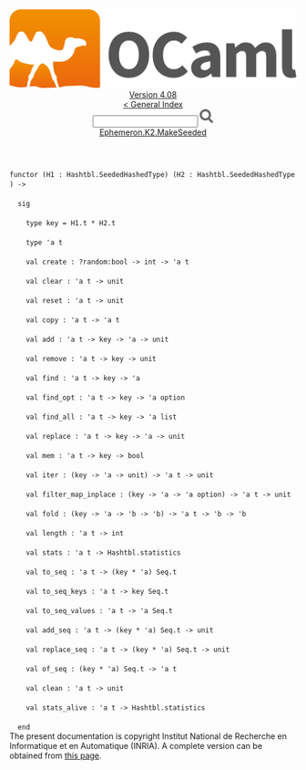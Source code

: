 <!-- ((! set title API !)) ((! set documentation !)) ((! set api !)) ((! set nobreadcrumb !)) -->
<div class="api"><header><nav class="toc brand"><a class="brand" href="https://ocaml.org/"><img src="colour-logo-gray.svg" class="svg" alt="OCaml"></a></nav><nav class="toc"><div class="toc_version"><a href="/docs" id="version-select">Version 4.08</a></div><a href="index.html">&lt; General Index</a><div class="api_search"><input type="text" name="apisearch" id="api_search" oninput="mySearch(false);" onkeypress="this.oninput();" onclick="this.oninput();" onpaste="this.oninput();">
<img src="search_icon.svg" alt="Search" class="svg" onclick="mySearch(false)"></div>
<div id="search_results"></div><div class="toc_title"><a href="Ephemeron.K2.MakeSeeded.html">Ephemeron.K2.MakeSeeded</a></div><ul></ul></nav></header>
<code class="code"><span class="keyword">functor</span>&nbsp;(<span class="constructor">H1</span>&nbsp;:&nbsp;<span class="constructor">Hashtbl</span>.<span class="constructor">SeededHashedType</span>)&nbsp;(<span class="constructor">H2</span>&nbsp;:&nbsp;<span class="constructor">Hashtbl</span>.<span class="constructor">SeededHashedType</span>)&nbsp;<span class="keywordsign">-&gt;</span><br>
&nbsp;&nbsp;<span class="keyword">sig</span><br>
&nbsp;&nbsp;&nbsp;&nbsp;<span class="keyword">type</span>&nbsp;key&nbsp;=&nbsp;<span class="constructor">H1</span>.t&nbsp;*&nbsp;<span class="constructor">H2</span>.t<br>
&nbsp;&nbsp;&nbsp;&nbsp;<span class="keyword">type</span>&nbsp;<span class="keywordsign">'</span>a&nbsp;t<br>
&nbsp;&nbsp;&nbsp;&nbsp;<span class="keyword">val</span>&nbsp;create&nbsp;:&nbsp;?random:bool&nbsp;<span class="keywordsign">-&gt;</span>&nbsp;int&nbsp;<span class="keywordsign">-&gt;</span>&nbsp;<span class="keywordsign">'</span>a&nbsp;t<br>
&nbsp;&nbsp;&nbsp;&nbsp;<span class="keyword">val</span>&nbsp;clear&nbsp;:&nbsp;<span class="keywordsign">'</span>a&nbsp;t&nbsp;<span class="keywordsign">-&gt;</span>&nbsp;unit<br>
&nbsp;&nbsp;&nbsp;&nbsp;<span class="keyword">val</span>&nbsp;reset&nbsp;:&nbsp;<span class="keywordsign">'</span>a&nbsp;t&nbsp;<span class="keywordsign">-&gt;</span>&nbsp;unit<br>
&nbsp;&nbsp;&nbsp;&nbsp;<span class="keyword">val</span>&nbsp;copy&nbsp;:&nbsp;<span class="keywordsign">'</span>a&nbsp;t&nbsp;<span class="keywordsign">-&gt;</span>&nbsp;<span class="keywordsign">'</span>a&nbsp;t<br>
&nbsp;&nbsp;&nbsp;&nbsp;<span class="keyword">val</span>&nbsp;add&nbsp;:&nbsp;<span class="keywordsign">'</span>a&nbsp;t&nbsp;<span class="keywordsign">-&gt;</span>&nbsp;key&nbsp;<span class="keywordsign">-&gt;</span>&nbsp;<span class="keywordsign">'</span>a&nbsp;<span class="keywordsign">-&gt;</span>&nbsp;unit<br>
&nbsp;&nbsp;&nbsp;&nbsp;<span class="keyword">val</span>&nbsp;remove&nbsp;:&nbsp;<span class="keywordsign">'</span>a&nbsp;t&nbsp;<span class="keywordsign">-&gt;</span>&nbsp;key&nbsp;<span class="keywordsign">-&gt;</span>&nbsp;unit<br>
&nbsp;&nbsp;&nbsp;&nbsp;<span class="keyword">val</span>&nbsp;find&nbsp;:&nbsp;<span class="keywordsign">'</span>a&nbsp;t&nbsp;<span class="keywordsign">-&gt;</span>&nbsp;key&nbsp;<span class="keywordsign">-&gt;</span>&nbsp;<span class="keywordsign">'</span>a<br>
&nbsp;&nbsp;&nbsp;&nbsp;<span class="keyword">val</span>&nbsp;find_opt&nbsp;:&nbsp;<span class="keywordsign">'</span>a&nbsp;t&nbsp;<span class="keywordsign">-&gt;</span>&nbsp;key&nbsp;<span class="keywordsign">-&gt;</span>&nbsp;<span class="keywordsign">'</span>a&nbsp;option<br>
&nbsp;&nbsp;&nbsp;&nbsp;<span class="keyword">val</span>&nbsp;find_all&nbsp;:&nbsp;<span class="keywordsign">'</span>a&nbsp;t&nbsp;<span class="keywordsign">-&gt;</span>&nbsp;key&nbsp;<span class="keywordsign">-&gt;</span>&nbsp;<span class="keywordsign">'</span>a&nbsp;list<br>
&nbsp;&nbsp;&nbsp;&nbsp;<span class="keyword">val</span>&nbsp;replace&nbsp;:&nbsp;<span class="keywordsign">'</span>a&nbsp;t&nbsp;<span class="keywordsign">-&gt;</span>&nbsp;key&nbsp;<span class="keywordsign">-&gt;</span>&nbsp;<span class="keywordsign">'</span>a&nbsp;<span class="keywordsign">-&gt;</span>&nbsp;unit<br>
&nbsp;&nbsp;&nbsp;&nbsp;<span class="keyword">val</span>&nbsp;mem&nbsp;:&nbsp;<span class="keywordsign">'</span>a&nbsp;t&nbsp;<span class="keywordsign">-&gt;</span>&nbsp;key&nbsp;<span class="keywordsign">-&gt;</span>&nbsp;bool<br>
&nbsp;&nbsp;&nbsp;&nbsp;<span class="keyword">val</span>&nbsp;iter&nbsp;:&nbsp;(key&nbsp;<span class="keywordsign">-&gt;</span>&nbsp;<span class="keywordsign">'</span>a&nbsp;<span class="keywordsign">-&gt;</span>&nbsp;unit)&nbsp;<span class="keywordsign">-&gt;</span>&nbsp;<span class="keywordsign">'</span>a&nbsp;t&nbsp;<span class="keywordsign">-&gt;</span>&nbsp;unit<br>
&nbsp;&nbsp;&nbsp;&nbsp;<span class="keyword">val</span>&nbsp;filter_map_inplace&nbsp;:&nbsp;(key&nbsp;<span class="keywordsign">-&gt;</span>&nbsp;<span class="keywordsign">'</span>a&nbsp;<span class="keywordsign">-&gt;</span>&nbsp;<span class="keywordsign">'</span>a&nbsp;option)&nbsp;<span class="keywordsign">-&gt;</span>&nbsp;<span class="keywordsign">'</span>a&nbsp;t&nbsp;<span class="keywordsign">-&gt;</span>&nbsp;unit<br>
&nbsp;&nbsp;&nbsp;&nbsp;<span class="keyword">val</span>&nbsp;fold&nbsp;:&nbsp;(key&nbsp;<span class="keywordsign">-&gt;</span>&nbsp;<span class="keywordsign">'</span>a&nbsp;<span class="keywordsign">-&gt;</span>&nbsp;<span class="keywordsign">'</span>b&nbsp;<span class="keywordsign">-&gt;</span>&nbsp;<span class="keywordsign">'</span>b)&nbsp;<span class="keywordsign">-&gt;</span>&nbsp;<span class="keywordsign">'</span>a&nbsp;t&nbsp;<span class="keywordsign">-&gt;</span>&nbsp;<span class="keywordsign">'</span>b&nbsp;<span class="keywordsign">-&gt;</span>&nbsp;<span class="keywordsign">'</span>b<br>
&nbsp;&nbsp;&nbsp;&nbsp;<span class="keyword">val</span>&nbsp;length&nbsp;:&nbsp;<span class="keywordsign">'</span>a&nbsp;t&nbsp;<span class="keywordsign">-&gt;</span>&nbsp;int<br>
&nbsp;&nbsp;&nbsp;&nbsp;<span class="keyword">val</span>&nbsp;stats&nbsp;:&nbsp;<span class="keywordsign">'</span>a&nbsp;t&nbsp;<span class="keywordsign">-&gt;</span>&nbsp;<span class="constructor">Hashtbl</span>.statistics<br>
&nbsp;&nbsp;&nbsp;&nbsp;<span class="keyword">val</span>&nbsp;to_seq&nbsp;:&nbsp;<span class="keywordsign">'</span>a&nbsp;t&nbsp;<span class="keywordsign">-&gt;</span>&nbsp;(key&nbsp;*&nbsp;<span class="keywordsign">'</span>a)&nbsp;<span class="constructor">Seq</span>.t<br>
&nbsp;&nbsp;&nbsp;&nbsp;<span class="keyword">val</span>&nbsp;to_seq_keys&nbsp;:&nbsp;<span class="keywordsign">'</span>a&nbsp;t&nbsp;<span class="keywordsign">-&gt;</span>&nbsp;key&nbsp;<span class="constructor">Seq</span>.t<br>
&nbsp;&nbsp;&nbsp;&nbsp;<span class="keyword">val</span>&nbsp;to_seq_values&nbsp;:&nbsp;<span class="keywordsign">'</span>a&nbsp;t&nbsp;<span class="keywordsign">-&gt;</span>&nbsp;<span class="keywordsign">'</span>a&nbsp;<span class="constructor">Seq</span>.t<br>
&nbsp;&nbsp;&nbsp;&nbsp;<span class="keyword">val</span>&nbsp;add_seq&nbsp;:&nbsp;<span class="keywordsign">'</span>a&nbsp;t&nbsp;<span class="keywordsign">-&gt;</span>&nbsp;(key&nbsp;*&nbsp;<span class="keywordsign">'</span>a)&nbsp;<span class="constructor">Seq</span>.t&nbsp;<span class="keywordsign">-&gt;</span>&nbsp;unit<br>
&nbsp;&nbsp;&nbsp;&nbsp;<span class="keyword">val</span>&nbsp;replace_seq&nbsp;:&nbsp;<span class="keywordsign">'</span>a&nbsp;t&nbsp;<span class="keywordsign">-&gt;</span>&nbsp;(key&nbsp;*&nbsp;<span class="keywordsign">'</span>a)&nbsp;<span class="constructor">Seq</span>.t&nbsp;<span class="keywordsign">-&gt;</span>&nbsp;unit<br>
&nbsp;&nbsp;&nbsp;&nbsp;<span class="keyword">val</span>&nbsp;of_seq&nbsp;:&nbsp;(key&nbsp;*&nbsp;<span class="keywordsign">'</span>a)&nbsp;<span class="constructor">Seq</span>.t&nbsp;<span class="keywordsign">-&gt;</span>&nbsp;<span class="keywordsign">'</span>a&nbsp;t<br>
&nbsp;&nbsp;&nbsp;&nbsp;<span class="keyword">val</span>&nbsp;clean&nbsp;:&nbsp;<span class="keywordsign">'</span>a&nbsp;t&nbsp;<span class="keywordsign">-&gt;</span>&nbsp;unit<br>
&nbsp;&nbsp;&nbsp;&nbsp;<span class="keyword">val</span>&nbsp;stats_alive&nbsp;:&nbsp;<span class="keywordsign">'</span>a&nbsp;t&nbsp;<span class="keywordsign">-&gt;</span>&nbsp;<span class="constructor">Hashtbl</span>.statistics<br>
&nbsp;&nbsp;<span class="keyword">end</span></code>
<div class="copyright">The present documentation is copyright Institut National de Recherche en Informatique et en Automatique (INRIA). A complete version can be obtained from <a href="http://caml.inria.fr/pub/docs/manual-ocaml/">this page</a>.</div></div>